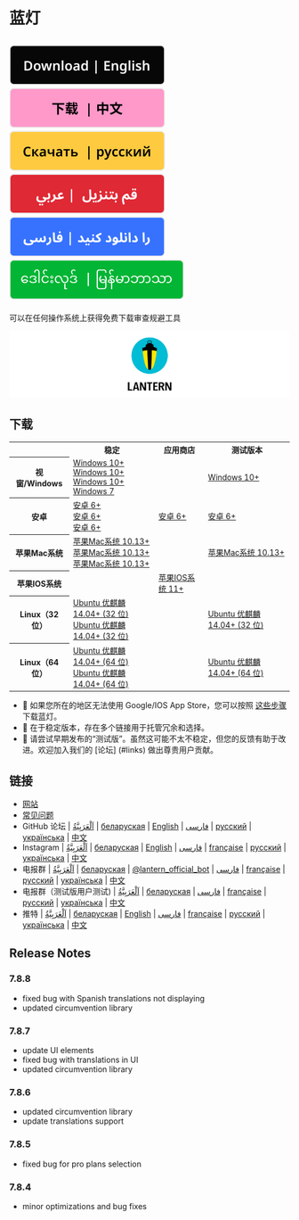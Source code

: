 # 蓝灯
[![en](https://github.com/getlantern/.github/blob/main/resources/English.svg)](https://github.com/getlantern/.github/blob/main/profile/README.md)
[![zh](https://github.com/getlantern/.github/blob/main/resources/Chinese.svg)](https://github.com/getlantern/.github/blob/main/profile/README.zh.md)
[![ru](https://github.com/getlantern/.github/blob/main/resources/Russian.svg)](https://github.com/getlantern/.github/blob/main/profile/README.ru.md)
[![ar](https://github.com/getlantern/.github/blob/main/resources/Arabic.svg)](https://github.com/getlantern/.github/blob/main/profile/README.ar.md)
[![fa](https://github.com/getlantern/.github/blob/main/resources/Farsi.svg)](https://github.com/getlantern/.github/blob/main/profile/README.fa.md)
[![my](https://github.com/getlantern/.github/blob/main/resources/Burmese.svg)](https://github.com/getlantern/.github/blob/main/profile/README.my.md)
---
可以在任何操作系统上获得免费下载审查规避工具

![cover page](https://github.com/getlantern/.github/blob/main/resources/cover_page.png)

## 下载
<table>
    <tr>
        <th></th>
        <th>稳定</th>
        <th>应用商店</th>
        <th>测试版本</th>
    </tr>
    <tr>
        <th>视窗/Windows</th>
        <td>
            <a href="https://gitlab.com/getlantern/lantern-binaries-mirror/-/raw/master/lantern-installer.exe">Windows 10&#43;</a> <br> 
            <a href="https://github.com/getlantern/lantern-binaries/raw/main/lantern-installer.exe">Windows 10&#43;</a> <br>
            <a href="https://s3.amazonaws.com/lantern/lantern-installer.exe">Windows 10&#43;</a> <br>
            <a href="https://github.com/getlantern/lantern-binaries/raw/main/lantern-installer-win7.exe">Windows 7</a>    
        </td>
        <td></td>
        <td>
            <a href="https://github.com/getlantern/lantern-binaries/raw/main/lantern-installer-preview.exe">Windows 10&#43;</a>
        </td>
    </tr>
    <tr>
        <th>安卓</th>
        <td>
            <a href="https://gitlab.com/getlantern/lantern-binaries-mirror/-/raw/master/lantern-installer.apk">安卓 6&#43;</a> <br>
            <a href="https://s3.amazonaws.com/lantern/lantern-installer.apk">安卓 6&#43;</a> <br>
            <a href="https://github.com/getlantern/lantern-binaries/raw/main/lantern-installer.apk">安卓 6&#43;</a>
        </td>
        <td>
            <a href="https://play.google.com/store/apps/details?id=org.getlantern.lantern">安卓 6&#43;</a>
        </td>
        <td>
            <a href="https://github.com/getlantern/lantern-binaries/raw/main/lantern-installer-preview.apk">安卓 6&#43;</a>
        </td>
    </tr>
    <tr>
        <th>苹果Mac系统</th>
        <td>
            <a href="https://gitlab.com/getlantern/lantern-binaries-mirror/-/raw/master/lantern-installer.dmg">苹果Mac系统 10.13&#43;</a> <br>
            <a href="https://github.com/getlantern/lantern-binaries/raw/main/lantern-installer.dmg">苹果Mac系统 10.13&#43;</a> <br>
            <a href="https://s3.amazonaws.com/lantern/lantern-installer.dmg">苹果Mac系统 10.13&#43;</a>
        </td>
        <td></td>
        <td>
            <a href="https://github.com/getlantern/lantern-binaries/raw/main/lantern-installer-preview.dmg">苹果Mac系统 10.13&#43;</a>
        </td>
    </tr>
    <tr>
        <th>苹果IOS系统</th>
        <td></td>
        <td>
            <a href="https://apps.apple.com/app/id1457872372?l">苹果IOS系统 11&#43;</a>
        </td>
        <td></td>
    </tr>
    <tr>
        <th>Linux（32 位）</th>
        <td>
            <a href="https://github.com/getlantern/lantern-binaries/raw/main/lantern-installer-32-bit.deb">Ubuntu 优麒麟 14.04&#43; (32 位)</a> <br>
            <a href="https://s3.amazonaws.com/lantern/lantern-installer-32-bit.deb">Ubuntu 优麒麟 14.04&#43; (32 位)</a>
        </td>
        <td></td>
        <td>
            <a href="https://github.com/getlantern/lantern-binaries/raw/main/lantern-installer-preview-32-bit.deb">Ubuntu 优麒麟 14.04&#43; (32 位)</a>
        </td>
    </tr>
    <tr>
        <th>Linux（64 位）</th>
        <td>
            <a href="https://github.com/getlantern/lantern-binaries/raw/main/lantern-installer-64-bit.deb">Ubuntu 优麒麟 14.04&#43; (64 位)</a> <br>
            <a href="https://s3.amazonaws.com/lantern/lantern-installer-64-bit.deb">Ubuntu 优麒麟 14.04&#43; (64 位)</a>
        </td>
        <td></td>
        <td>
            <a href="https://github.com/getlantern/lantern-binaries/raw/main/lantern-installer-preview-64-bit.deb">Ubuntu 优麒麟 14.04&#43; (64 位)</a>
        </td>
    </tr>
</table>

- 📱 如果您所在的地区无法使用 Google/IOS App Store，您可以按照 [这些步骤](https://lantern.io/faq#use-2) 下载蓝灯。
- 🔗 在于稳定版本，存在多个链接用于托管冗余和选择。
- 🚀 请尝试早期发布的“测试版”。虽然这可能不太不稳定，但您的反馈有助于改进。欢迎加入我们的 [论坛] (#links) 做出尊贵用户贡献。

## 链接
- [网站](https://lantern.io)
- [常见问题](https://lantern.io/faq)
- GitHub 论坛 | [اَلْعَرَبِيَّةُ](https://github.com/getlantern/lantern-forum-uae/discussions) | [беларуская](https://github.com/getlantern/lantern-forum-belarus) | [English](https://github.com/getlantern/lantern-forum-en/discussions) | [فارسی](https://github.com/getlantern/lantern-forum-fa/discussions) | [русский](https://github.com/getlantern/lantern-forum-ru/discussions) | [українська](https://github.com/getlantern/lantern-forum-ukraine/discussions) | [中文](https://github.com/getlantern/lantern-forum-cn/discussions)
- Instagram | [اَلْعَرَبِيَّةُ](https://www.instagram.com/lanternio_uae/) | [беларуская](https://www.instagram.com/getlantern_belarus/) | [English](https://www.instagram.com/getlantern/) | [فارسی](https://www.instagram.com/getlantern_fa/) | [française](https://www.instagram.com/lanternio_guinea/) | [русский](https://www.instagram.com/lantern.io_ru) | [українська](https://www.instagram.com/getlantern_ua/) | [中文](https://www.instagram.com/lanternio_ch/)
- 电报群 | [اَلْعَرَبِيَّةُ](https://t.me/lantern_uae) | [беларуская](https://t.me/lantern_belarus) | [@lantern_official_bot](https://t.me/lantern_official_bot) | [فارسی](https://t.me/LanternFarsi) | [française](https://t.me/LanternGuinea) | [русский](https://t.me/lantern_russia) | [українська](https://t.me/lanternukraine) | [中文](https://t.me/lantern_china)
- 电报群（测试版用户测试) | [اَلْعَرَبِيَّةُ](https://t.me/&#43;cUgbK1eqrrE0MDQx) | [беларуская](https://t.me/&#43;bRTww4oDsrsxY2Mx) | [فارسی](https://t.me/lanternbetaIR) | [française](https://t.me/&#43;_G9WGtSTXvs3ZDQx) | [русский](https://t.me/&#43;pLVA7H6MU_Y2N2Vi) | [українська](https://t.me/&#43;c_K4oFhv7NMzZjlh) | [中文](https://t.me/&#43;n3SfwL0Ho7w1ODgz)
- 推特 | [اَلْعَرَبِيَّةُ](https://twitter.com/getlantern_UAE) | [беларуская](https://twitter.com/LanternBelarus) | [English](https://twitter.com/getlantern) | [فارسی](https://twitter.com/getlantern_fa) | [française](https://twitter.com/getlantern_gu) | [русский](https://twitter.com/Lantern_Russia) | [українська](https://twitter.com/LanternUA) | [中文](https://twitter.com/getlantern_CN)

## Release Notes
### 7.8.8
- fixed bug with Spanish translations not displaying
- updated circumvention library
### 7.8.7
- update UI elements
- fixed bug with translations in UI
- updated circumvention library
### 7.8.6
- updated circumvention library
- update translations support
### 7.8.5
- fixed bug for pro plans selection
### 7.8.4
- minor optimizations and bug fixes

